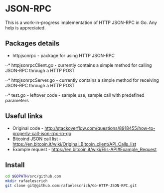 # JSON-RPC

This is a work-in-progress implementation of HTTP JSON-RPC in Go. Any help is appreciated.

## Packages details

- httpjsonrpc - package for using HTTP JSON-RPC

⋅⋅* httpjsonrpcClient.go - currently contains a simple method for calling JSON-RPC through a HTTP POST

⋅⋅* httpjsonrpcServer.go - currently contains a simple method for receiving JSON-RPC through a HTTP POST

⋅⋅* test.go - leftover code - sample use, sample call with predefined parameters

## Useful links

- Original code - <http://stackoverflow.com/questions/8918455/how-to-properly-call-json-rpc-in-go>
- Bitcoind JSON call list - <https://en.bitcoin.it/wiki/Original_Bitcoin_client/API_Calls_list>
- Example request - <https://en.bitcoin.it/wiki/Elis-API#Example_Request>

## Install

```bash
cd $GOPATH/src/github.com
mkdir rafaelescrich
git clone git@github.com:rafaelescrich/Go-HTTP-JSON-RPC.git
```